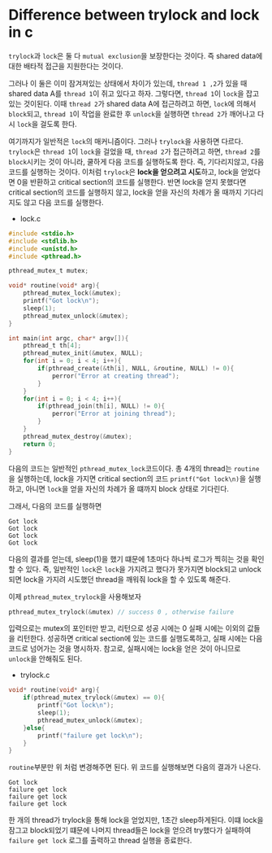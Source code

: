 # Difference between trylock and lock in c
```trylock```과 ```lock```은 둘  다 ```mutual exclusion```을 보장한다는 것이다. 즉 shared data에 대한 배타적 접근을 지원한다는 것이다.

그러나 이 둘은 이미 잠겨져있는 상태에서 차이가 있는데, ```thread 1 ,2```가 있을 때 shared data A를 ```thread 1```이 쥐고 있다고 하자. 그렇다면, ```thread 1```이 ```lock```을 잡고 있는 것이된다. 이때 ```thread 2```가 shared data A에 접근하려고 하면, ```lock```에 의해서 ```block```되고, ```thread 1```이 작업을 완료한 후 ```unlock```을 실행하면 ```thread 2```가 깨어나고 다시 ```lock```을 걸도록 한다.

여기까지가 일반적은 ```lock```의 매커니즘이다. 그러나 ```trylock```을 사용하면 다르다. ```trylock```은 ```thread 1```이 ```lock```을 걸었을 때, ```thread 2```가 접근하려고 하면, ```thread 2```를 ```block```시키는 것이 아니라, 쿨하게 다음 코드를 실행하도록 한다. 즉, 기다리지않고, 다음 코드를 실행하는 것이다. 이처럼 ```trylock```은 **lock을 얻으려고 시도**하고, lock을 얻었다면 0을 반환하고 critical section의 코드를 실행한다. 반면 lock을 얻지 못했다면 critical section의 코드를 실행하지 않고, lock을 얻을 자신의 차례가 올 때까지 기다리지도 않고 다음 코드를 실행한다.

- lock.c
```c
#include <stdio.h>
#include <stdlib.h>
#include <unistd.h>
#include <pthread.h>

pthread_mutex_t mutex;

void* routine(void* arg){
    pthread_mutex_lock(&mutex);
    printf("Got lock\n");
    sleep(1);
    pthread_mutex_unlock(&mutex);
}

int main(int argc, char* argv[]){
    pthread_t th[4];
    pthread_mutex_init(&mutex, NULL);
    for(int i = 0; i < 4; i++){
        if(pthread_create(&th[i], NULL, &routine, NULL) != 0){
            perror("Error at creating thread");
        }
    }
    for(int i = 0; i < 4; i++){
        if(pthread_join(th[i], NULL) != 0){
            perror("Error at joining thread");
        }
    }
    pthread_mutex_destroy(&mutex);
    return 0;
}
```
다음의 코드는 일반적인 ```pthread_mutex_lock```코드이다. 총 4개의 thread는 ```routine```을 실행하는데, lock을 가지면 critical section의 코드 ```printf("Got lock\n)```을 실행하고, 아니면 ```lock```을 얻을 자신의 차례가 올 떄까지 block 상태로 기다린다. 

그래서, 다음의 코드를 실행하면

```
Got lock
Got lock
Got lock
Got lock
```

다음의 결과를 얻는데, sleep(1)을 했기 떄문에 1초마다 하나씩 로그가 찍히는 것을 확인할 수 있다. 즉, 일반적인 ```lock```은 ```lock```을 가지려고 했다가 못가지면 block되고 unlock되면 lock을 가지려 시도했던 thread을 깨워줘 lock을 할 수 있도록 해준다.

이제 ```pthread_mutex_trylock```을 사용해보자
```c
pthread_mutex_trylock(&mutex) // success 0 , otherwise failure
```
입력으로는 mutex의 포인터만 받고, 리턴으로 성공 시에는 0 실패 시에는 이외의 값들을 리턴한다. 성공하면 critical section에 있는 코드를 실행도록하고, 실패 시에는 다음 코드로 넘어가는 것을 명시하자. 참고로, 실패시에는 lock을 얻은 것이 아니므로 ```unlock```을 안해줘도 된다.

- trylock.c
```c
void* routine(void* arg){
    if(pthread_mutex_trylock(&mutex) == 0){
        printf("Got lock\n");
        sleep(1);
        pthread_mutex_unlock(&mutex);   
    }else{
        printf("failure get lock\n");
    }
}
```

```routine```부분만 위 처럼 변경해주면 된다. 위 코드를 실행해보면 다음의 결과가 나온다.

```
Got lock
failure get lock
failure get lock
failure get lock
```

한 개의 thread가 trylock을 통해 lock을 얻었지만, 1초간 sleep하게된다. 이떄 lock을 잠그고 block되었기 떄문에 나머지 thread들은 lock을 얻으려 try했다가 실패하여 ```failure get lock``` 로그를 출력하고 thread 실행을 종료한다.